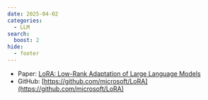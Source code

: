 ```yaml
---
date: 2025-04-02
categories:
  - LLM
search:
  boost: 2
hide:
  - footer
---
```


- Paper: [LoRA: Low-Rank Adaptation of Large Language Models](https://arxiv.org/abs/2106.09685)
- GitHub: [https://github.com/microsoft/LoRA](https://github.com/microsoft/LoRA)